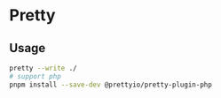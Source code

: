 # Pretty

## Usage

```bash
pretty --write ./
# support php
pnpm install --save-dev @prettyio/pretty-plugin-php
```
